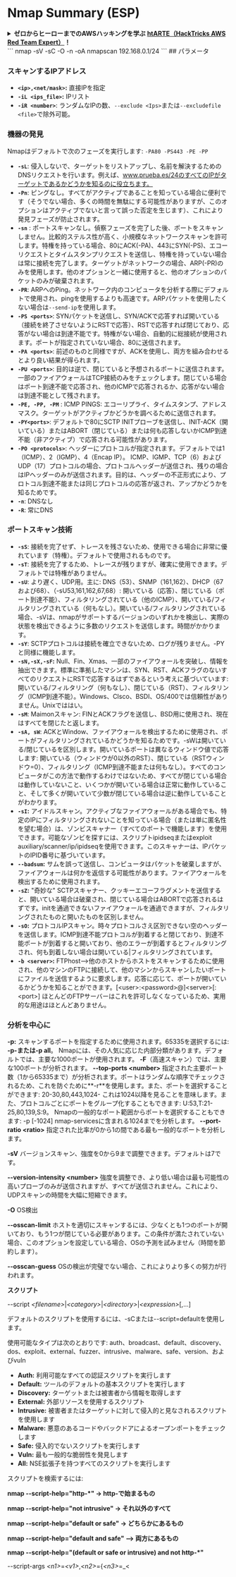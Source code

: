 # Nmap Summary (ESP)

<details>

<summary><strong>ゼロからヒーローまでのAWSハッキングを学ぶ</strong> <a href="https://training.hacktricks.xyz/courses/arte"><strong>htARTE（HackTricks AWS Red Team Expert）</strong></a><strong>！</strong></summary>

HackTricksをサポートする他の方法：

* **HackTricksで企業を宣伝したい**か**HackTricksをPDFでダウンロードしたい**場合は、[**SUBSCRIPTION PLANS**](https://github.com/sponsors/carlospolop)をチェックしてください！
* [**公式PEASS＆HackTricksスワッグ**](https://peass.creator-spring.com)を入手する
* [**The PEASS Family**](https://opensea.io/collection/the-peass-family)を発見し、独占的な[NFTs](https://opensea.io/collection/the-peass-family)コレクションを見つける
* **💬 [Discordグループ](https://discord.gg/hRep4RUj7f)**に参加するか、[telegramグループ](https://t.me/peass)に参加するか、**Twitter** 🐦 [**@hacktricks_live**](https://twitter.com/hacktricks_live)**をフォローする。**
* **ハッキングトリックを共有するために、[HackTricks](https://github.com/carlospolop/hacktricks)と[HackTricks Cloud](https://github.com/carlospolop/hacktricks-cloud)のGitHubリポジトリにPRを提出してください。**

</details>
```
nmap -sV -sC -O -n -oA nmapscan 192.168.0.1/24
```
## パラメータ

### スキャンするIPアドレス

- **`<ip>,<net/mask>`:** 直接IPを指定
- **`-iL <ips_file>`:** IPリスト
- **`-iR <number>`**: ランダムなIPの数、`--exclude <Ips>`または`--excludefile <file>`で除外可能。

### 機器の発見

Nmapはデフォルトで次のフェーズを実行します: `-PA80 -PS443 -PE -PP`

- **`-sL`**: 侵入しないで、ターゲットをリストアップし、名前を解決するためのDNSリクエストを行います。例えば、www.prueba.es/24のすべてのIPがターゲットであるかどうかを知るのに役立ちます。
- **`-Pn`**: ピングなし。すべてがアクティブであることを知っている場合に便利です（そうでない場合、多くの時間を無駄にする可能性がありますが、このオプションはアクティブでないと言って誤った否定を生じます）、これにより発見フェーズが防止されます。
- **`-sn`** : ポートスキャンなし。偵察フェーズを完了した後、ポートをスキャンしません。比較的ステルス性が高く、小規模なネットワークスキャンを許可します。特権を持っている場合、80にACK(-PA)、443にSYN(-PS)、エコーリクエストとタイムスタンプリクエストを送信し、特権を持っていない場合は常に接続を完了します。ターゲットがネットワークの場合、ARP(-PR)のみを使用します。他のオプションと一緒に使用すると、他のオプションのパケットのみが破棄されます。
- **`-PR`**: ARPへのPing。ネットワーク内のコンピュータを分析する際にデフォルトで使用され、pingを使用するよりも高速です。ARPパケットを使用したくない場合は`--send-ip`を使用します。
- **`-PS <ports>`**: SYNパケットを送信し、SYN/ACKで応答すれば開いている（接続を終了させないようにRSTで応答）、RSTで応答すれば閉じており、応答がない場合は到達不能です。特権がない場合、自動的に総接続が使用されます。ポートが指定されていない場合、80に送信されます。
- **`-PA <ports>`**: 前述のものと同様ですが、ACKを使用し、両方を組み合わせるとより良い結果が得られます。
- **`-PU <ports>`**: 目的は逆で、閉じていると予想されるポートに送信されます。一部のファイアウォールはTCP接続のみをチェックします。閉じている場合はポート到達不能で応答され、他のICMPで応答されるか、応答がない場合は到達不能として残されます。
- **`-PE, -PP, -PM`** : ICMP PINGS: エコーリプライ、タイムスタンプ、アドレスマスク。ターゲットがアクティブかどうかを調べるために送信されます。
- **`-PY<ports>`**: デフォルトで80にSCTP INITプローブを送信し、INIT-ACK（開いている）またはABORT（閉じている）または何も応答しないかICMP到達不能（非アクティブ）で応答される可能性があります。
- **`-PO <protocols>`**: ヘッダーにプロトコルが指定されます。デフォルトでは1（ICMP）、2（IGMP）、4（Encap IP）。 ICMP、IGMP、TCP（6）およびUDP（17）プロトコルの場合、プロトコルヘッダーが送信され、残りの場合はIPヘッダーのみが送信されます。目的は、ヘッダーの不正形式により、プロトコル到達不能または同じプロトコルの応答が返され、アップかどうかを知るためです。
- **`-n`**: DNSなし
- **`-R`**: 常にDNS

### ポートスキャン技術

- **`-sS`**: 接続を完了せず、トレースを残さないため、使用できる場合に非常に優れています（特権）。デフォルトで使用されるものです。
- **`-sT`**: 接続を完了するため、トレースが残りますが、確実に使用できます。デフォルトでは特権がありません。
- **`-sU`**: より遅く、UDP用。主に: DNS（53）、SNMP（161,162）、DHCP（67および68）、（-sU53,161,162,67,68）: 開いている（応答）、閉じている（ポート到達不能）、フィルタリングされている（他のICMP）、開いている/フィルタリングされている（何もなし）。開いている/フィルタリングされている場合、-sVは、nmapがサポートするバージョンのいずれかを検出し、実際の状態を検出できるように多数のリクエストを送信します。時間がかかります。
- **`-sY`**: SCTPプロトコルは接続を確立できないため、ログが残りません。-PYと同様に機能します。
- **`-sN,-sX,-sF`:** Null、Fin、Xmas、一部のファイアウォールを突破し、情報を抽出できます。標準に準拠したマシンは、SYN、RST、ACKフラグのないすべてのリクエストにRSTで応答するはずであるという考えに基づいています: 開いている/フィルタリング（何もなし）、閉じている（RST）、フィルタリング（ICMP到達不能）。Windows、CIsco、BSDI、OS/400では信頼性がありません。Unixでははい。
- **`-sM`**: Maimonスキャン: FINとACKフラグを送信し、BSD用に使用され、現在はすべてを閉じたと返します。
- **`-sA, sW`**: ACKとWindow、ファイアウォールを検出するために使用され、ポートがフィルタリングされているかどうかを知るためです。-sWは開いている/閉じているを区別します。開いているポートは異なるウィンドウ値で応答します: 開いている（ウィンドウが0以外のRST）、閉じている（RSTウィンドウ=0）、フィルタリング（ICMP到達不能または何もなし）。すべてのコンピュータがこの方法で動作するわけではないため、すべてが閉じている場合は動作していないこと、いくつかが開いている場合は正常に動作していること、そして多くが開いていて少数が閉じている場合は逆に動作していることがわかります。
- **`-sI`:** アイドルスキャン。アクティブなファイアウォールがある場合でも、特定のIPにフィルタリングされないことを知っている場合（または単に匿名性を望む場合）は、ゾンビスキャナー（すべてのポートで機能します）を使用できます。可能なゾンビを探すには、スクリプトipidseqまたはexploit auxiliary/scanner/ip/ipidseqを使用できます。このスキャナーは、IPパケットのIPID番号に基づいています。
- **`--badsum`:** サムを誤って送信し、コンピュータはパケットを破棄しますが、ファイアウォールは何かを返信する可能性があります。ファイアウォールを検出するために使用されます。
- **`-sZ`:** "奇妙な" SCTPスキャナー、クッキーエコーフラグメントを送信すると、開いている場合は破棄され、閉じている場合はABORTで応答されるはずです。initを通過できないファイアウォールを通過できますが、フィルタリングされたものと開いたものを区別しません。
- **`-sO`:** プロトコルIPスキャン。時々プロトコルさえ区別できない空のヘッダーを送信します。ICMP到達不能プロトコルが到着すると閉じており、到達不能ポートが到着すると開いており、他のエラーが到着するとフィルタリングされ、何も到着しない場合は開いている|フィルタリングされています。
- **`-b <server>`:** FTPhost-->他のホストからホストをスキャンするために使用され、他のマシンのFTPに接続して、他のマシンからスキャンしたいポートにファイルを送信するように要求します。応答に応じて、ポートが開いているかどうかを知ることができます。\[\<user>:\<password>@]\<server>\[:\<port>] ほとんどのFTPサーバーはこれを許可しなくなっているため、実用的な用途はほとんどありません。

### **分析を中心に**

**-p:** スキャンするポートを指定するために使用されます。65335を選択するには: **-p-**または**-p all**。 Nmapには、その人気に応じた内部分類があります。デフォルトでは、主要な1000ポートが使用されます。 **-F**（高速スキャン）では、主要な100ポートが分析されます。 **--top-ports \<number>** 指定された主要ポート数（1から65335まで）が分析されます。ポートはランダムな順序でチェックされるため、これを防ぐために**-r**を使用します。また、ポートを選択することができます: 20-30,80,443,1024- これは1024以降を見ることを意味します。また、プロトコルごとにポートをグループ化することもできます: U:53,T:21-25,80,139,S:9。 Nmapの一般的なポート範囲からポートを選択することもできます: -p \[-1024] nmap-servicesに含まれる1024までを分析します。 **--port-ratio \<ratio>** 指定された比率が0から1の間である最も一般的なポートを分析します。

**-sV** バージョンスキャン、強度を0から9まで調整できます。デフォルトは7です。

**--version-intensity \<number>** 強度を調整でき、より低い場合は最も可能性の高いプローブのみが送信されますが、すべてが送信されません。これにより、UDPスキャンの時間を大幅に短縮できます。

**-O** OS検出

**--osscan-limit** ホストを適切にスキャンするには、少なくとも1つのポートが開いており、もう1つが閉じている必要があります。この条件が満たされていない場合、このオプションを設定している場合、OSの予測を試みません（時間を節約します）。

**--osscan-guess** OSの検出が完璧でない場合、これによりより多くの努力が行われます。

**スクリプト**

\--script _\<filename>_|_\<category>_|_\<directory>_|_\<expression>_\[,...]

デフォルトのスクリプトを使用するには、-sCまたは--script=defaultを使用します。

使用可能なタイプは次のとおりです: auth、broadcast、default、discovery、dos、exploit、external、fuzzer、intrusive、malware、safe、version、およびvuln

- **Auth:** 利用可能なすべての認証スクリプトを実行します
- **Default:** ツールのデフォルトの基本スクリプトを実行します
- **Discovery:** ターゲットまたは被害者から情報を取得します
- **External:** 外部リソースを使用するスクリプト
- **Intrusive:** 被害者またはターゲットに対して侵入的と見なされるスクリプトを使用します
- **Malware:** 悪意のあるコードやバックドアによるオープンポートをチェックします
- **Safe:** 侵入的でないスクリプトを実行します
- **Vuln:** 最も一般的な脆弱性を発見します
- **All:** NSE拡張子を持つすべてのスクリプトを実行します

スクリプトを検索するには:

**nmap --script-help="http-\*" -> http-で始まるもの**

**nmap --script-help="not intrusive" -> それ以外のすべて**

**nmap --script-help="default or safe" -> どちらかにあるもの**

**nmap --script-help="default and safe" --> 両方にあるもの**

**nmap --script-help="(default or safe or intrusive) and not http-\*"**

\--script-args _\<n1>_=_\<v1>_,_\<n2>_={_\<n3>_=_\<
